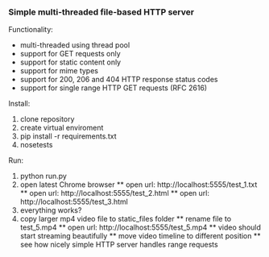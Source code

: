 ### Simple multi-threaded file-based HTTP server

Functionality:

* multi-threaded using thread pool
* support for GET requests only
* support for static content only
* support for mime types
* support for 200, 206 and 404 HTTP response status codes
* support for single range HTTP GET requests (RFC 2616)

Install:

1. clone repository
2. create virtual enviroment
3. pip install -r requirements.txt
4. nosetests

Run:

1. python run.py
2. open latest Chrome browser
** open url: http://localhost:5555/test_1.txt
** open url: http://localhost:5555/test_2.html
** open url: http://localhost:5555/test_3.html
3. everything works?
4. copy larger mp4 video file to static_files folder
** rename file to test_5.mp4
** open url: http://localhost:5555/test_5.mp4
** video should start streaming beautifully
** move video timeline to different position
** see how nicely simple HTTP server handles range requests

